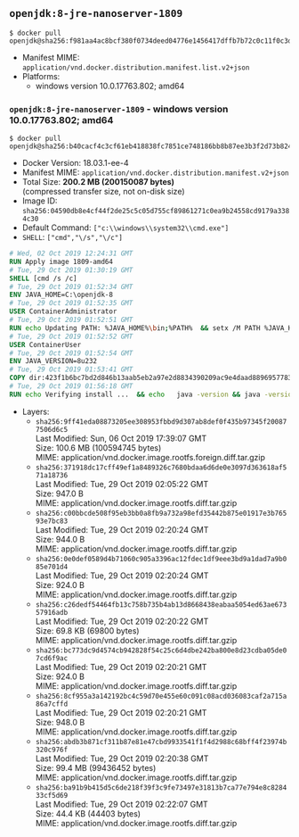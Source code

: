 ## `openjdk:8-jre-nanoserver-1809`

```console
$ docker pull openjdk@sha256:f981aa4ac8bcf380f0734deed04776e1456417dffb7b72c0c11f0c3d18ac26b7
```

-	Manifest MIME: `application/vnd.docker.distribution.manifest.list.v2+json`
-	Platforms:
	-	windows version 10.0.17763.802; amd64

### `openjdk:8-jre-nanoserver-1809` - windows version 10.0.17763.802; amd64

```console
$ docker pull openjdk@sha256:b40cacf4c3cf61eb418838fc7851ce748186bb8b87ee3b3f2d73b82435084f8f
```

-	Docker Version: 18.03.1-ee-4
-	Manifest MIME: `application/vnd.docker.distribution.manifest.v2+json`
-	Total Size: **200.2 MB (200150087 bytes)**  
	(compressed transfer size, not on-disk size)
-	Image ID: `sha256:04590db8e4cf44f2de25c5c05d755cf89861271c0ea9b24558cd9179a3384c30`
-	Default Command: `["c:\\windows\\system32\\cmd.exe"]`
-	`SHELL`: `["cmd","\/s","\/c"]`

```dockerfile
# Wed, 02 Oct 2019 12:24:31 GMT
RUN Apply image 1809-amd64
# Tue, 29 Oct 2019 01:30:19 GMT
SHELL [cmd /s /c]
# Tue, 29 Oct 2019 01:52:34 GMT
ENV JAVA_HOME=C:\openjdk-8
# Tue, 29 Oct 2019 01:52:35 GMT
USER ContainerAdministrator
# Tue, 29 Oct 2019 01:52:51 GMT
RUN echo Updating PATH: %JAVA_HOME%\bin;%PATH% 	&& setx /M PATH %JAVA_HOME%\bin;%PATH%
# Tue, 29 Oct 2019 01:52:52 GMT
USER ContainerUser
# Tue, 29 Oct 2019 01:52:54 GMT
ENV JAVA_VERSION=8u232
# Tue, 29 Oct 2019 01:53:41 GMT
COPY dir:423f1b6bc7bd2d846b13aab5eb2a97e2d8834390209ac9e4daad889695778323 in C:\openjdk-8 
# Tue, 29 Oct 2019 01:56:18 GMT
RUN echo Verifying install ... 	&& echo   java -version && java -version
```

-	Layers:
	-	`sha256:9ff41eda08873205ee308953fbbd9d307ab8def0f435b97345f200877506d6c5`  
		Last Modified: Sun, 06 Oct 2019 17:39:07 GMT  
		Size: 100.6 MB (100594745 bytes)  
		MIME: application/vnd.docker.image.rootfs.foreign.diff.tar.gzip
	-	`sha256:371918dc17cff49ef1a8489326c7680bdaa6d6de0e3097d363618af571a18736`  
		Last Modified: Tue, 29 Oct 2019 02:05:22 GMT  
		Size: 947.0 B  
		MIME: application/vnd.docker.image.rootfs.diff.tar.gzip
	-	`sha256:c00bbcde508f95eb3bb0a8fb9a732a98efd35442b875e01917e3b76593e7bc83`  
		Last Modified: Tue, 29 Oct 2019 02:20:24 GMT  
		Size: 944.0 B  
		MIME: application/vnd.docker.image.rootfs.diff.tar.gzip
	-	`sha256:0e0def0589d4b71060c905a3396ac12fdec1df9eee3bd9a1dad7a9b085e701d4`  
		Last Modified: Tue, 29 Oct 2019 02:20:24 GMT  
		Size: 924.0 B  
		MIME: application/vnd.docker.image.rootfs.diff.tar.gzip
	-	`sha256:c26dedf54464fb13c758b735b4ab13d8668438eabaa5054ed63ae67357916adb`  
		Last Modified: Tue, 29 Oct 2019 02:20:22 GMT  
		Size: 69.8 KB (69800 bytes)  
		MIME: application/vnd.docker.image.rootfs.diff.tar.gzip
	-	`sha256:bc773dc9d4574cb942828f54c25c6d4dbe242ba800e8d23cdba05de07cd6f9ac`  
		Last Modified: Tue, 29 Oct 2019 02:20:21 GMT  
		Size: 924.0 B  
		MIME: application/vnd.docker.image.rootfs.diff.tar.gzip
	-	`sha256:8cf955a3a142192bc4c59d70e455e60c091c08acd036083caf2a715a86a7cffd`  
		Last Modified: Tue, 29 Oct 2019 02:20:21 GMT  
		Size: 948.0 B  
		MIME: application/vnd.docker.image.rootfs.diff.tar.gzip
	-	`sha256:abdb3b871cf311b87e81e47cbd9933541f1f4d2988c68bff4f23974b320c976f`  
		Last Modified: Tue, 29 Oct 2019 02:20:38 GMT  
		Size: 99.4 MB (99436452 bytes)  
		MIME: application/vnd.docker.image.rootfs.diff.tar.gzip
	-	`sha256:ba91b9b415d5c6de218f39f3c9fe73497e31813b7ca77e794e8c828433cf5d69`  
		Last Modified: Tue, 29 Oct 2019 02:22:07 GMT  
		Size: 44.4 KB (44403 bytes)  
		MIME: application/vnd.docker.image.rootfs.diff.tar.gzip
